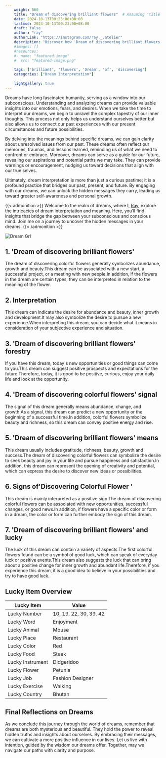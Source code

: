 ```yaml
---
    weight: 560
    title: "Dream of discovering brilliant flowers"  # Assuming 'title' column exists
    date: 2024-10-13T00:23:00+08:00
    lastmod: 2024-10-13T00:23:00+08:00
    draft: false
    author: "ray"
    authorLink: "https://instagram.com/ray._.atelier"
    description: "Discover how 'Dream of discovering brilliant flowers' can interpret your future and uncover its significant meanings in your life."
    #images: []
    #resources:
    #- name: "featured-image"
    #  src: "featured-image.png"
    
    tags: ['brilliant', 'flowers', 'Dream', 'of', 'discovering']
    categories: ["Dream Interpretation"]
    
    lightgallery: true
---
```

    
Dreams have long fascinated humanity, serving as a window into our subconscious. Understanding and analyzing dreams can provide valuable insights into our emotions, fears, and desires. When we take the time to interpret our dreams, we begin to unravel the complex tapestry of our inner thoughts. This process not only helps us understand ourselves better but also allows us to connect our past experiences with our present circumstances and future possibilities.

By delving into the meanings behind specific dreams, we can gain clarity about unresolved issues from our past. These dreams often reflect our memories, traumas, and lessons learned, reminding us of what we need to confront or embrace. Moreover, dreams can serve as a guide for our future, revealing our aspirations and potential paths we may take. They can provide warnings or encouragement, nudging us toward decisions that align with our true selves.

Ultimately, dream interpretation is more than just a curious pastime; it is a profound practice that bridges our past, present, and future. By engaging with our dreams, we can unlock the hidden messages they carry, leading us toward greater self-awareness and personal growth.

{{< admonition >}}
Welcome to the realm of dreams, where I, [Ray](https://instagram.com/ray._.atelier), explore the intricacies of dream interpretation and meaning. Here, you’ll find insights that bridge the gap between your subconscious and conscious mind. Join me on a journey to uncover the hidden messages in your dreams.
{{< /admonition >}}

![Dream Grl](https://cdn.pixabay.com/photo/2017/11/02/03/35/gothic-2910057_1280.jpg "Dream Grl")

## 1. 'Dream of discovering brilliant flowers'
The dream of discovering colorful flowers generally symbolizes abundance, growth and beauty.This dream can be associated with a new start, a successful project, or a meeting with new people.In addition, if the flowers in the dream are certain types, they can be interpreted in relation to the meaning of the flower.

## 2. Interpretation
This dream can indicate the desire for abundance and beauty, inner growth and development.It may also symbolize the desire to pursue a new experience.When interpreting this dream, you can decide what it means in consideration of your subjective experience and situation.

## 3. 'Dream of discovering brilliant flowers' forestry
If you have this dream, today's new opportunities or good things can come to you.This dream can suggest positive prospects and expectations for the future.Therefore, today, it is good to be positive, curious, enjoy your daily life and look at the opportunity.

## 4. 'Dream of discovering colorful flowers' signal
The signal of this dream generally means abundance, change, and growth.As a signal, this dream can predict a new opportunity or the beginning of a successful time.In addition, colorful flowers symbolize beauty and richness, so this dream can convey positive energy and rise.

## 5. 'Dream of discovering brilliant flowers' means
This dream usually includes gratitude, richness, beauty, growth and success.The dream of discovering colorful flowers can symbolize the desire to seek beauty and joy in your life and pursue happiness and satisfaction.In addition, this dream can represent the opening of creativity and potential, which can express the desire to discover new ideas or possibilities.

## 6. Signs of'Discovering Colorful Flower '
This dream is mainly interpreted as a positive sign.The dream of discovering colorful flowers can be associated with new opportunities, successful changes, or good news.In addition, if flowers have a specific color or form in a dream, the color or form can further embody the sign of this dream.

## 7. 'Dream of discovering brilliant flowers' and lucky
The luck of this dream can contain a variety of aspects.The first colorful flowers found can be a symbol of good luck, which can speak of everyday luck or positive events.This dream also suggests the luck that can bring about a positive change for inner growth and abundant life.Therefore, if you experience this dream, it is a good idea to believe in your possibilities and try to have good luck.

## Lucky Item Overview
| Lucky Item          | Value              |
|---------------|--------------------|
| Lucky Number        | 10, 19, 22, 30, 39, 42  |
| Lucky Word          | Enjoyment |
| Lucky Animal        | Mouse |
| Lucky Place         | Restaurant     |
| Lucky Color         | Red     |
| Lucky Food          | Steak      |
| Lucky Instrument    | Didgeridoo |
| Lucky Flower        | Petunia    |
| Lucky Job           | Fashion Designer       |
| Lucky Exercise      | Walking  |
| Lucky Country       | Bhutan    |


##  Final Reflections on Dreams

As we conclude this journey through the world of dreams, remember that dreams are both mysterious and beautiful. They hold the power to reveal hidden truths and insights about ourselves. By embracing their messages, we can cultivate a more positive influence in our lives. Let us live with intention, guided by the wisdom our dreams offer. Together, may we navigate our paths with clarity and purpose.
